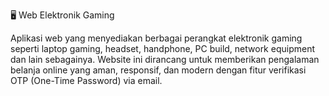 🖥️ Web Elektronik Gaming

Aplikasi web yang menyediakan berbagai perangkat elektronik gaming seperti laptop gaming, headset, handphone, PC build, network equipment dan lain sebagainya.
Website ini dirancang untuk memberikan pengalaman belanja online yang aman, responsif, dan modern dengan fitur verifikasi OTP (One-Time Password) via email.



